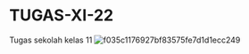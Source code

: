 # TUGAS-XI-22
Tugas sekolah kelas 11
![f035c1176927bf83575fe7d1d1ecc249](https://user-images.githubusercontent.com/73841574/178143823-80ddae30-3a3e-4a88-89a5-5317f68eaeb1.jpg)
